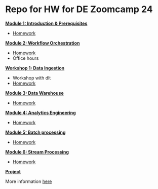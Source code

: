 # Repo for HW for DE Zoomcamp 24

[**Module 1: Introduction & Prerequisites**](01-docker-terraform/)

* [Homework](01-docker-terraform/homework.md)


[**Module 2: Workflow Orchestration**](02-workflow-orchestration)

* [Homework](02-workflow-orchestration/homework.md)
* Office hours

[**Workshop 1: Data Ingestion**](workshops/dlt.md)

* Workshop with dlt
* [Homework](workshops/dlt.md)


[**Module 3: Data Warehouse**](03-data-warehouse)

* [Homework](03-data-warehouse/homework.md)


[**Module 4: Analytics Engineering**](04-analytics-engineering/)

* [Homework](04-analytics-engineering/homework.md)


[**Module 5: Batch processing**](05-batch/)

* [Homework](05-batch/homework.md)


[**Module 6: Stream Processing**](06-streaming)

* [Homework](06-streaming/homework.md)


[**Project**](project.md)

More information [here](project.md)